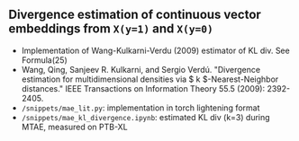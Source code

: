 ## Divergence estimation of continuous vector embeddings from `X(y=1)` and `X(y=0)`
- Implementation of Wang-Kulkarni-Verdu (2009) estimator of KL div. See Formula(25)
- Wang, Qing, Sanjeev R. Kulkarni, and Sergio Verdú. "Divergence estimation for multidimensional densities via $ k $-Nearest-Neighbor distances." IEEE Transactions on Information Theory 55.5 (2009): 2392-2405.
- `/snippets/mae_lit.py`: implementation in torch lightening format
- `/snippets/mae_kl_divergence.ipynb`: estimated KL div (k=3) during MTAE, measured on PTB-XL
